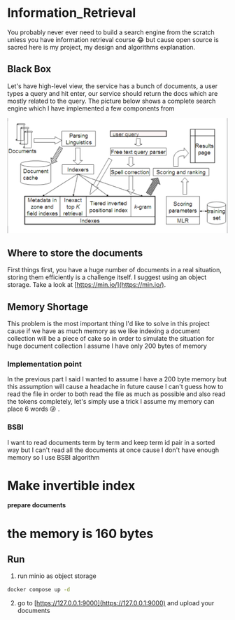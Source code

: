 # Information_Retrieval

You probably never ever need to build a search engine from the scratch unless you have information retrieval course :joy:
but cause open source is sacred here is my project, my design and algorithms explanation.

## Black Box 
Let's have high-level view, the service has a bunch of documents, a user types a query and hit enter, our service should
return the docs which are mostly related to the query. The picture below shows a complete search engine which I have implemented
a few components from

![](images/black_box.png)

## Where to store the documents
First things first, you have a huge number of documents in a real situation, storing them efficiently is a challenge itself.
I suggest using an object storage. Take a look at [https://min.io/](https://min.io/).


## Memory Shortage
This problem is the most important thing I'd like to solve in this project cause if we have as much memory as we like indexing
a document collection will be a piece of cake so in order to simulate the situation for huge document collection I assume
I have only 200 bytes of memory 

### Implementation point
In the previous part I said I wanted to assume I have a 200 byte memory but this assumption will cause a headache in future
cause I can't guess how to read the file in order to both read the file as much as possible and also read the tokens completely,
let's simply use a trick I assume my memory can place 6 words :stuck_out_tongue_winking_eye: .

### BSBI
I want to read documents term by term and keep term id pair in a sorted way but I can't read all the documents at once 
cause I don't have enough memory so I use BSBI algorithm
 
# Make invertible index
####  prepare documents

# the memory is 160 bytes

## Run
1. run minio as object storage 
```sh 
docker compose up -d
```
2. go to [https://127.0.0.1:9000](https://127.0.0.1:9000) and upload your documents


